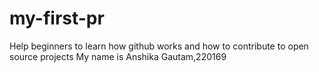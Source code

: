 # my-first-pr
Help beginners to learn how github works and how to contribute to open source projects
My name is Anshika Gautam,220169

